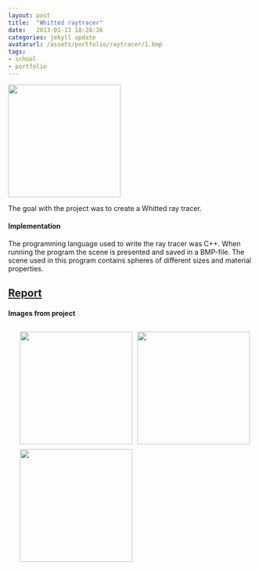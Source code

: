 ```yaml
---
layout: post
title:  "Whitted raytracer"
date:   2013-01-13 18:28:36
categories: jekyll update
avatarurl: /assets/portfolio/raytracer/1.bmp
tags:
- school
- portfolio
---
```


<img src="{{ site.baseurl }}/assets/portfolio/raytracer/1.bmp" height="230" width="230" /> 

The goal with the project was to create a Whitted ray tracer.

#### Implementation ####

The programming language used to write the ray tracer was C++. When running the program the scene is presented and saved in a BMP-file. The scene used in this program contains spheres of different sizes and material properties.

## [Report][RaytracerReport] ##

#### Images from project ####

<style>
	ul#menu li {
		float: left;
	    display:inline;
	    margin: 10px 10px 0 0;
	}
	ul#menu {
		margin: 0 0 0 0;
	}
	div.img img {
		height: 230px;
		width: 230px;
	}
</style>

<div class="img">
	<ul id="menu">
		<li><a href="{{ site.baseurl }}/assets/portfolio/raytracer/1.bmp">
			<img src="{{ site.baseurl }}/assets/portfolio/raytracer/1.bmp"/>
		</a>
		</li>
		  	<li><a href="{{ site.baseurl }}/assets/portfolio/raytracer/2.bmp">
			<img src="{{ site.baseurl }}/assets/portfolio/raytracer/2.bmp"/>
		</a>
		</li>
		</li>
		  	<li><a href="{{ site.baseurl }}/assets/portfolio/raytracer/3.bmp">
			<img src="{{ site.baseurl }}/assets/portfolio/raytracer/3.bmp"/>
		</a>
		</li>
	</ul>

	<ul id="menu">
		<li><a href="{{ site.baseurl }}/assets/portfolio/raytracer/4.bmp">
			<img src="{{ site.baseurl }}/assets/portfolio/raytracer/4.bmp"/>
		</a>
		</li>
		  	<li><a href="{{ site.baseurl }}/assets/portfolio/raytracer/5.bmp">
			<img src="{{ site.baseurl }}/assets/portfolio/raytracer/5.bmp"/>
		</a>
		</li>
		</li>
		  	<li><a href="{{ site.baseurl }}/assets/portfolio/raytracer/6.bmp">
			<img src="{{ site.baseurl }}/assets/portfolio/raytracer/6.bmp"/>
		</a>
		</li>
	</ul> 

	<ul id="menu">
		<li><a href="{{ site.baseurl }}/assets/portfolio/raytracer/7.bmp">
			<img src="{{ site.baseurl }}/assets/portfolio/raytracer/7.bmp"/>
		</a>
		</li>
		  	<li><a href="{{ site.baseurl }}/assets/portfolio/raytracer/8.bmp">
			<img src="{{ site.baseurl }}/assets/portfolio/raytracer/8.bmp"/>
		</a>
		</li>
	</ul> 
</div>

[RaytracerReport]: /assets/portfolio/raytracer/Advanced_Global_Illumination_Rendering_Report.pdf
